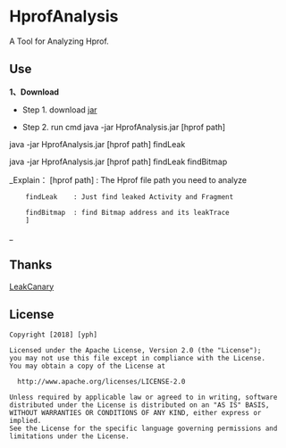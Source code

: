 HprofAnalysis
============

A Tool for Analyzing Hprof.

Use
--------
__1、Download__

* Step 1. download [jar](https://github.com/qq542391099/HprofAnalysis/raw/master/jar/HprofAnalysis.jar)

* Step 2. run cmd
java -jar HprofAnalysis.jar [hprof path]

java -jar HprofAnalysis.jar [hprof path] findLeak

java -jar HprofAnalysis.jar [hprof path] findLeak findBitmap


_Explain：
        [hprof path] : The Hprof file path you need to analyze

        findLeak    : Just find leaked Activity and Fragment

        findBitmap  : find Bitmap address and its leakTrace
        ]
_

Thanks
--------

  [LeakCanary](https://github.com/square/leakcanary)
  
 License
 -------
    Copyright [2018] [yph]
 
    Licensed under the Apache License, Version 2.0 (the "License");
    you may not use this file except in compliance with the License.
    You may obtain a copy of the License at
 
      http://www.apache.org/licenses/LICENSE-2.0
 
    Unless required by applicable law or agreed to in writing, software
    distributed under the License is distributed on an "AS IS" BASIS,
    WITHOUT WARRANTIES OR CONDITIONS OF ANY KIND, either express or implied.
    See the License for the specific language governing permissions and
    limitations under the License.
 
